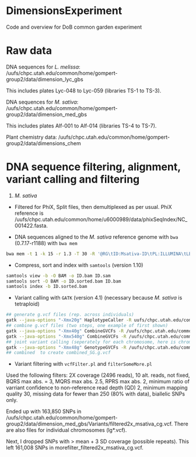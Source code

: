 # DimensionsExperiment
Code and overview for DoB common garden experiment

# Raw data

DNA sequences for *L. melissa*: /uufs/chpc.utah.edu/common/home/gompert-group2/data/dimension_lyc_gbs

This includes plates Lyc-048 to Lyc-059 (libraries TS-1 to TS-3).

DNA sequences for *M. sativa*: /uufs/chpc.utah.edu/common/home/gompert-group2/data/dimension_med_gbs

This includes plates Alf-001 to Alf-014 (libraries TS-4 to TS-7).

Plant chemistry data: /uufs/chpc.utah.edu/common/home/gompert-group2/data/dimensions_chem

# DNA sequence filtering, alignment, variant calling and filtering

1. *M. sativa*

 * Filtered for PhiX, Split files, then demultiplexed as per usual. PhiX reference is /uufs/chpc.utah.edu/common/home/u6000989/data/phixSeqIndex/NC_001422.fasta.

 * DNA sequences aligned to the *M. sativa* reference genome with `bwa` (0.7.17-r1188) with `bwa mem`

```bash
bwa mem -t 1 -k 15 -r 1.3 -T 30 -R '@RG\tID:Msativa-ID\tPL:ILLUMINA\tLB:Msativa-ID\tSM:Msativa-ID' /uufs/chpc.utah.edu/common/home/gompert-group2/data/alfalfa_genome/sc_final_genome.fasta ID.fastq > alnID.sam
```

 * Compress, sort and index with `samtools` (version 1.10)

```bash
samtools view -b -O BAM -o ID.bam ID.sam
samtools sort -O BAM -o ID.sorted.bam ID.bam
samtools index -b ID.sorted.bam
```
* Variant calling with `GATK` (version 4.1) (necessary because *M. sativa* is tetraploid)

```bash
## generate g.vcf files (rep. across individuals)
gatk --java-options "-Xmx20g" HaplotypeCaller -R uufs/chpc.utah.edu/common/home/gompert-group2/data/alfalfa_genome/sc_final_genome.fasta  -I PATH/ID.sorted.bam -O PATH/ID.sorted.g.vcf -heterozygosity 0.001 -mbq 20 -ERC GVCF -ploidy 4
## combine g.vcf files (two steps, one example of first shown)
gatk --java-options "-Xmx40g" CombineGVCFs -R /uufs/chpc.utah.edu/common/home/gompert-group2/data/alfalfa_genome/sc_final_genome.fasta --variant aln_FP-10-AFAL-10-1.sorted.g.vcf --variant aln_FP-10-AFAL-12-1.sorted.g.vcf --variant aln_FP-10-AFAL-15-2.sorted.g.vcf --variant aln_FP-10-AFAL-17-1.sorted.g.vcf --variant aln_FP-10-AFAL-18-4.sorted.g.vcf --variant aln_FP-10-AFAL-6-3.sorted.g.vcf --variant aln_FP-10-ALP-10-1.sorted.g.vcf --variant aln_FP-10-ALP-14-1.sorted.g.vcf --variant aln_FP-10-ALP-15-5.sorted.g.vcf --variant aln_FP-10-ALP-18-5.sorted.g.vcf --variant aln_FP-10-ALP-19-2.sorted.g.vcf --variant aln_FP-10-ALP-19-3.sorted.g.vcf --variant aln_FP-10-ALP-20-4.sorted.g.vcf --variant aln_FP-10-ALP-21-4.sorted.g.vcf --variant aln_FP-10-ALP-6-2.sorted.g.vcf --variant aln_FP-10-ALP-6-3.sorted.g.vcf --variant aln_FP-10-ALP-6-5.sorted.g.vcf --variant aln_FP-10-APLL-10-1.sorted.g.vcf --variant aln_FP-10-APLL-10-4.sorted.g.vcf --variant aln_FP-10-APLL-17-3.sorted.g.vcf --variant aln_FP-10-APLL-2-1.sorted.g.vcf --variant aln_FP-10-APLL-3-3.sorted.g.vcf --variant aln_FP-10-APLL-5-2.sorted.g.vcf --variant aln_FP-10-APLL-9-3.sorted.g.vcf --variant aln_FP-10-AWFS-15-1.sorted.g.vcf --variant aln_FP-10-AWFS-17-2.sorted.g.vcf --variant aln_FP-10-AWFS-3-1.sorted.g.vcf --variant aln_FP-10-AWFS-9-2.sorted.g.vcf --variant aln_FP-10-BST-17-2.sorted.g.vcf --variant aln_FP-10-BST-18-4.sorted.g.vcf --variant aln_FP-10-BST-28-3.sorted.g.vcf --variant aln_FP-10-BST-28-5.sorted.g.vcf --variant aln_FP-10-CKV-01-3.sorted.g.vcf --variant aln_FP-10-CKV-02-5.sorted.g.vcf --variant aln_FP-10-CKV-06-1.sorted.g.vcf --variant aln_FP-10-CKV-07-5.sorted.g.vcf --variant aln_FP-10-CKV-09-1.sorted.g.vcf --variant aln_FP-10-CKV-12-5.sorted.g.vcf --variant aln_FP-10-CKV-13-1.sorted.g.vcf --variant aln_FP-10-CKV-26-1.sorted.g.vcf --variant aln_FP-10-CKV-5-3.sorted.g.vcf --variant aln_FP-10-FRM-10-5.sorted.g.vcf --variant aln_FP-10-FRM-13-5.sorted.g.vcf --variant aln_FP-10-FRM-1-3.sorted.g.vcf --variant aln_FP-10-FRM-1-5.sorted.g.vcf --variant aln_FP-10-FRM-18-4.sorted.g.vcf --variant aln_FP-10-FRM-25-3.sorted.g.vcf --variant aln_FP-10-FRM-27-3.sorted.g.vcf --variant aln_FP-10-HBR-12-5.sorted.g.vcf --variant aln_FP-10-HBR-3-5.sorted.g.vcf --variant aln_FP-10-HBR-8-4.sorted.g.vcf --variant aln_FP-10-LIK-10-5.sorted.g.vcf --variant aln_FP-10-LIK-3-1.sorted.g.vcf --variant aln_FP-10-LIK-3-2.sorted.g.vcf --variant aln_FP-10-LIK-7-4.sorted.g.vcf --variant aln_FP-10-VIC-13-1.sorted.g.vcf --variant aln_FP-10-VIC-14-4.sorted.g.vcf --variant aln_FP-10-VIC-18-4.sorted.g.vcf --variant aln_FP-10-VIC-19-2.sorted.g.vcf --variant aln_FP-10-VIC-2-1.sorted.g.vcf --variant aln_FP-10-VIC-22-5.sorted.g.vcf --variant aln_FP-10-VIC-3-4.sorted.g.vcf --variant aln_FP-10-VIC-5-2.sorted.g.vcf --variant aln_FP-10-VIC-8-2.sorted.g.vcf --variant aln_FP-10-VUH-13-5.sorted.g.vcf --variant aln_FP-10-VUH-14-4.sorted.g.vcf --variant aln_FP-10-VUH-14-5.sorted.g.vcf --variant aln_FP-10-VUH-17-3.sorted.g.vcf --variant aln_FP-10-VUH-25-5.sorted.g.vcf --variant aln_FP-10-VUH2-7-4.sorted.g.vcf --variant aln_FP-10-VUH-5-2.sorted.g.vcf --variant aln_FP-11-AFAL-10-4.sorted.g.vcf --variant aln_FP-11-AFAL-14-5.sorted.g.vcf --variant aln_FP-11-AFAL-2-2.sorted.g.vcf --variant aln_FP-11-AFAL-5-4.sorted.g.vcf --variant aln_FP-11-AFAL-6-1.sorted.g.vcf --variant aln_FP-11-ALP-13-4.sorted.g.vcf --variant aln_FP-11-ALP-19-4.sorted.g.vcf --variant aln_FP-11-ALP-22-4.sorted.g.vcf --variant aln_FP-11-ALP-23-2.sorted.g.vcf --variant aln_FP-11-ALP-26-3.sorted.g.vcf --variant aln_FP-11-ALP-26-5.sorted.g.vcf --variant aln_FP-11-ALP-27-3.sorted.g.vcf --variant aln_FP-11-ALP-6-4.sorted.g.vcf --variant aln_FP-11-APLL-13-2.sorted.g.vcf --variant aln_FP-11-APLL-14-1.sorted.g.vcf --variant aln_FP-11-APLL-14-2.sorted.g.vcf --variant aln_FP-11-APLL-15-3.sorted.g.vcf --variant aln_FP-11-APLL-16-3.sorted.g.vcf --variant aln_FP-11-APLL-8-2.sorted.g.vcf --variant aln_FP-11-APLL-8-4.sorted.g.vcf --variant aln_FP-11-AWFS-10-5.sorted.g.vcf --variant aln_FP-11-AWFS-13-4.sorted.g.vcf --variant aln_FP-11-AWFS-14-4.sorted.g.vcf --variant aln_FP-11-AWFS-19-5.sorted.g.vcf --variant aln_FP-11-AWFS-22-1.sorted.g.vcf -O combinded_1.g.vcf
gatk --java-options "-Xmx540g" CombineGVCFs -R /uufs/chpc.utah.edu/common/home/gompert-group2/data/alfalfa_genome/sc_final_genome.fasta --variant combinded_1.g.vcf --variant combinded_2.g.vcf --variant combinded_3.g.vcf --variant combinded_4.g.vcf --variant combinded_5.g.vcf --variant combinded_6.g.vcf --variant combinded_7.g.vcf --variant combinded_8.g.vcf --variant combinded_9.g.vcf --variant combinded_10.g.vcf --variant combinded_11.g.vcf --variant combinded_12.g.vcf --variant combinded_13.g.vcf -O combinded_med_sativa.g.vcf
## joint variant calling (seperately for each chromosome, here is chrom. 1)
gatk --java-options "-Xmx48g" GenotypeGVCFs -R /uufs/chpc.utah.edu/common/home/gompert-group2/data/alfalfa_genome/sc_final_genome.fasta  --heterozygosity 0.001 --intervals 1 --V combinded_med_sativa.g.vcf -O combinded_med_sativa_lg1.vcf
## combined  to create combined_SG.g.vcf
```
* Variant filtering with `vcfFilter.pl` and `filterSomeMore.pl`

Used the following filters: 2X coverage (2496 reads), 10 alt. reads, not fixed, BQRS max abs. = 3, MQRS max abs. 2.5, RPRS max abs. 2, minimum ratio of varriant confidence to non-reference read depth (QD) 2, minimum mapping quality 30, missing data for fewer than 250 (80% with data), biallelic SNPs only.

Ended up with 163,850 SNPs in /uufs/chpc.utah.edu/common/home/gompert-group2/data/dimension_med_gbs/Variants/filtered2x_msativa_cg.vcf. There are also files for individual chromosomes (lg*.vcf).

Next, I dropped SNPs with > mean + 3 SD coverage (possible repeats). This left 161,008 SNPs in morefilter_filtered2x_msativa_cg.vcf.

